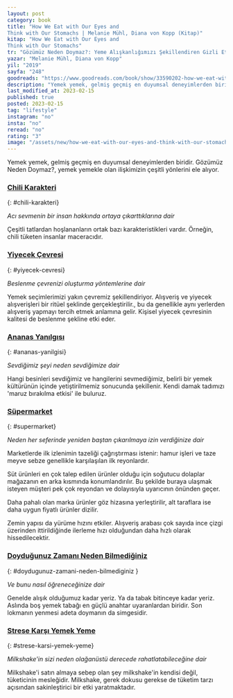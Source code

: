 ```yaml
---
layout: post
category: book
title: "How We Eat with Our Eyes and   
Think with Our Stomachs | Melanie Mühl, Diana von Kopp (Kitap)"
kitap: "How We Eat with Our Eyes and   
Think with Our Stomachs"
tr: "Gözümüz Neden Doymaz?: Yeme Alışkanlığımızı Şekillendiren Gizli Etkiler"
yazar: "Melanie Mühl, Diana von Kopp"
yil: "2019"
sayfa: "248"
goodreads: "https://www.goodreads.com/book/show/33590202-how-we-eat-with-our-eyes-and-think-with-our-stomachs"
description: "Yemek yemek, gelmiş geçmiş en duyumsal deneyimlerden biridir. Gözümüz Neden Doymaz?, yemek yemekle olan ilişkimizin çeşitli yönlerini ele alıyor."
last_modified_at: 2023-02-15
published: true
posted: 2023-02-15
tag: "lifestyle"
instagram: "no"
insta: "no"
reread: "no"
rating: "3"
image: "/assets/new/how-we-eat-with-our-eyes-and-think-with-our-stomachs.jpg"
---
```


Yemek yemek, gelmiş geçmiş en duyumsal deneyimlerden biridir.  Gözümüz Neden Doymaz?, yemek yemekle olan ilişkimizin çeşitli yönlerini ele alıyor.

### [Chili Karakteri](#chili-karakteri)
{: #chili-karakteri}

_Acı sevmenin bir insan hakkında ortaya çıkarttıklarına dair_

Çeşitli tatlardan hoşlananların ortak bazı karakteristikleri vardır. Örneğin, chili tüketen insanlar maceracıdır. 

### [Yiyecek Çevresi](#yiyecek-cevresi)
{: #yiyecek-cevresi}

_Beslenme çevrenizi oluşturma yöntemlerine dair_

Yemek seçimlerimizi yakın çevremiz şekillendiriyor. Alışveriş ve yiyecek alışverişleri bir ritüel şeklinde gerçekleştirilir., bu da genellikle aynı yerlerden alışveriş yapmayı tercih etmek anlamına gelir. Kişisel yiyecek çevresinin kalitesi de beslenme şekline etki eder.

### [Ananas Yanılgısı](#ananas-yanilgisi)
{: #ananas-yanilgisi}

_Sevdiğimiz şeyi neden sevdiğimize dair_

Hangi besinleri sevdiğimiz ve hangilerini sevmediğimiz, belirli bir yemek kültürünün içinde yetiştirilmemiz sonucunda şekillenir. Kendi damak tadımızı 'maruz bırakılma etkisi' ile buluruz. 

### [Süpermarket](#supermarket)
{: #supermarket}

_Neden her seferinde yeniden baştan çıkarılmaya izin verdiğinize dair_

Marketlerde ilk izlenimin tazeliği çağrıştırması istenir: hamur işleri ve taze meyve sebze genellikle karşılaşılan ilk reyonlardır. 

Süt ürünleri en çok talep edilen ürünler olduğu için soğutucu dolaplar mağazanın en arka kısmında konumlandırılır. Bu şekilde buraya ulaşmak isteyen müşteri pek çok reyondan ve dolayısıyla uyarıcının önünden geçer. 

Daha pahalı olan marka ürünler göz hizasına yerleştirilir, alt taraflara ise daha uygun fiyatlı ürünler dizilir. 

Zemin yapısı da yürüme hızını etkiler. Alışveriş arabası çok sayıda ince çizgi üzerinden ittirildiğinde ilerleme hızı olduğundan daha hızlı olarak hissedilecektir.

### [Doyduğunuz Zamanı Neden Bilmediğiniz](#doydugunuz-zamani-neden-bilmediginiz)
{: #doydugunuz-zamani-neden-bilmediginiz }

_Ve bunu nasıl öğreneceğinize dair_

Genelde alışık olduğumuz kadar yeriz. Ya da tabak bitinceye kadar yeriz. Aslında boş yemek tabağı en güçlü anahtar uyaranlardan biridir. Son lokmanın yenmesi adeta doymanın da simgesidir.

### [Strese Karşı Yemek Yeme](#strese-karsi-yemek-yeme)
{: #strese-karsi-yemek-yeme}

_Milkshake'in sizi neden olağanüstü derecede rahatlatabileceğine dair_

Milkshake'i satın almaya sebep olan şey milkshake'in kendisi değil, tüketicinin mesleğidir. Milkshake, gerek dokusu gerekse de tüketim tarzı açısından sakinleştirici bir etki yaratmaktadır.


